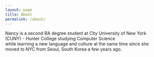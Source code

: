 ```yaml
---
layout: page
title: About
permalink: /about/
---
```


Nancy is a second BA degree student at City University of New York (CUNY) - Hunter College studying Computer Science  
while learning a new language and culture at the same time since she moved to NYC from Seoul, South Korea a few years ago.


